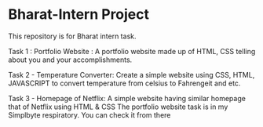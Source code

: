 # Bharat-Intern Project 
This repository is for Bharat intern task.

Task 1 : Portfolio Website :
         A portfolio website made up of HTML, CSS  telling about you and your accomplishments.

Task 2 - Temperature Converter:
         Create a simple website using CSS, HTML, JAVASCRIPT to convert temperature from celsius to Fahrengeit and etc.

Task 3 - Homepage of Netflix:
         A simple website having similar homepage that of Netflix using HTML & CSS
The portfolio website task is in my Simplbyte respiratory. You can check it from there